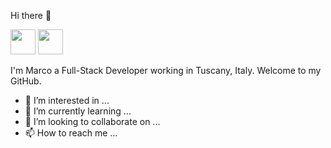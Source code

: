 Hi there 👋

<a href="mailto:marco.spicciani@gmail.com?"><img width="40" src="https://cdn.icon-icons.com/icons2/2631/PNG/512/gmail_new_logo_icon_159149.png"/></a>
<a href="https://www.linkedin.com/in/marco-spicciani-07a5776/"><img width="40" src="https://cdn-icons-png.flaticon.com/512/174/174857.png?w=360"/></a>


I'm Marco a Full-Stack Developer working in Tuscany, Italy.
Welcome to my GitHub.

- 👀 I’m interested in ...
- 🌱 I’m currently learning ...
- 💞️ I’m looking to collaborate on ...
- 📫 How to reach me ...

<!---
Spicciani/Spicciani is a ✨ special ✨ repository because its `README.md` (this file) appears on your GitHub profile.
You can click the Preview link to take a look at your changes.
--->
